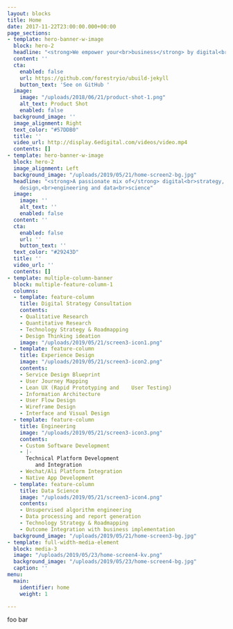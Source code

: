 ```yaml
---
layout: blocks
title: Home
date: 2017-11-22T23:00:00.000+00:00
page_sections:
- template: hero-banner-w-image
  block: hero-2
  headline: "<strong>We empower your<br>business</strong> by digital<br>innovation"
  content: ''
  cta:
    enabled: false
    url: https://github.com/forestryio/ubuild-jekyll
    button_text: 'See on GitHub '
  image:
    image: "/uploads/2018/06/21/product-shot-1.png"
    alt_text: Product Shot
    enabled: false
  background_image: ''
  image_alignment: Right
  text_color: "#57DDB0"
  title: ''
  video_url: http://display.6edigital.com/videos/video.mp4
  contents: []
- template: hero-banner-w-image
  block: hero-2
  image_alignment: Left
  background_image: "/uploads/2019/05/21/home-screen2-bg.jpg"
  headline: "<strong>A passionate mix of</strong> digital<br>strategy, experience
    design,<br>engineering and data<br>science"
  image:
    image: ''
    alt_text: ''
    enabled: false
  content: ''
  cta:
    enabled: false
    url: ''
    button_text: ''
  text_color: "#29243D"
  title: ''
  video_url: ''
  contents: []
- template: multiple-column-banner
  block: multiple-feature-column-1
  columns:
  - template: feature-column
    title: Digital Strategy Consultation
    contents:
    - Qualitative Research
    - Quantitative Research
    - Technology Strategy & Roadmapping
    - Design Thinking ideation
    image: "/uploads/2019/05/21/screen3-icon1.png"
  - template: feature-column
    title: Experience Design
    image: "/uploads/2019/05/21/screen3-icon2.png"
    contents:
    - Service Design Blueprint
    - User Journey Mapping
    - Lean UX (Rapid Prototyping and    User Testing)
    - Information Architecture
    - User Flow Design
    - Wireframe Design
    - Interface and Visual Design
  - template: feature-column
    title: Engineering
    image: "/uploads/2019/05/21/screen3-icon3.png"
    contents:
    - Custom Software Development
    - |-
      Technical Platform Development
         and Integration
    - Wechat/Ali Platform Integration
    - Native App Development
  - template: feature-column
    title: Data Science
    image: "/uploads/2019/05/21/screen3-icon4.png"
    contents:
    - Unsupervised algorithm engineering
    - Data processing and report generation
    - Technology Strategy & Roadmapping
    - Outcome Integration with business implementation
  background_image: "/uploads/2019/05/21/home-screen3-bg.jpg"
- template: full-width-media-element
  block: media-3
  image: "/uploads/2019/05/23/home-screen4-kv.png"
  background_image: "/uploads/2019/05/23/home-screen4-bg.jpg"
  caption: ''
menu:
  main:
    identifier: home
    weight: 1

---
```

foo bar